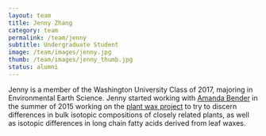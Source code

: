 ```yaml
---
layout: team
title: Jenny Zhang
category: team
permalink: /team/jenny
subtitle: Undergraduate Student
image: /team/images/jenny.jpg
thumb: /team/images/jenny_thumb.jpg
status: alumni
---
```


Jenny is a member of the Washington University Class of 2017, majoring in Environmental Earth Science. Jenny started working with [Amanda Bender](http://bradleylab.wustl.edu/team/amanda/) in the summer of 2015 working on the [plant wax project](http://bradleylab.wustl.edu/research/plantwaxes/) to try to discern differences in  bulk isotopic compositions of closely related plants, as well as isotopic differences in long chain fatty acids derived from leaf waxes. 

